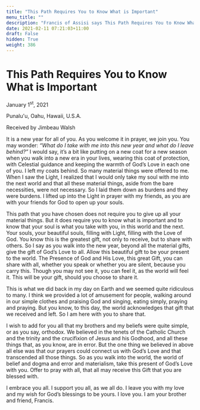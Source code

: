 ```yaml
---
title: "This Path Requires You to Know What is Important"
menu_title: ""
description: "Francis of Assisi says This Path Requires You to Know What is Important"
date: 2021-02-11 07:21:03+11:00
draft: False
hidden: True
weight: 386
---
```

# This Path Requires You to Know What is Important 

January 1<sup>st</sup>, 2021

Punalu'u, Oahu, Hawaii, U.S.A.

Received by Jimbeau Walsh


It is a new year for all of you. As you welcome it in prayer, we join you. You may wonder: *“What do I take with me into this new year and what do I leave behind?”* I would say, it’s a bit like putting on a new coat for a new season when you walk into a new era in your lives, wearing this coat of protection, with Celestial guidance and keeping the warmth of God’s Love in each one of you. I left my coats behind. So many material things were offered to me. When I saw the Light, I realized that I would only take my soul with me into the next world and that all these material things, aside from the bare necessities, were not necessary. So I laid them down as burdens and they were burdens. I lifted up into the Light in prayer with my friends, as you are with your friends for God to open up your souls. 

This path that you have chosen does not require you to give up all your material things. But it does require you to know what is important and to know that your soul is what you take with you, in this world and the next. Your souls, your beautiful souls, filling with Light, filling with the Love of God. You know this is the greatest gift, not only to receive, but to share with others. So I say as you walk into the new year, beyond all the material gifts, give the gift of God’s Love to all. Allow this beautiful gift to be your present to the world. The Presence of God and His Love, this great Gift, you can share with all, whether you speak or whether you are silent, because you carry this. Though you may not see it, you can feel it, as the world will feel it. This will be your gift, should you choose to share it. 

This is what we did back in my day on Earth and we seemed quite ridiculous to many. I think we provided a lot of amusement for people, walking around in our simple clothes and praising God and singing, eating simply, praying and praying. But you know, to this day, the world acknowledges that gift that we received and left. So I am here with you to share that. 

I wish to add for you all that my brothers and my beliefs were quite simple, or as you say, orthodox. We believed in the tenets of the Catholic Church and the trinity and the crucifixion of Jesus and his Godhood, and all these things that, as you know, are in error. But the one thing we believed in above all else was that our prayers could connect us with God’s Love and that transcended all those things. So as you walk into the world, the world of belief and dogma and error and materialism, take this present of God’s Love with you. Offer to pray with all, that all may receive this Gift that you are blessed with. 

I embrace you all. I support you all, as we all do. I leave you with my love and my wish for God’s blessings to be yours. I love you. I am your brother and friend, Francis.